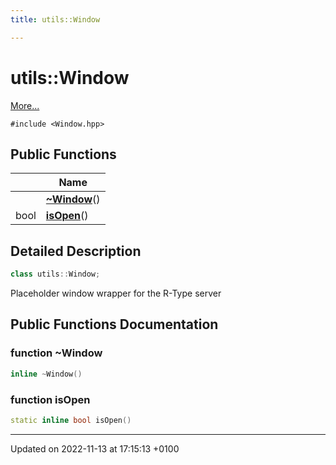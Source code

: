 ```yaml
---
title: utils::Window

---
```


# utils::Window



 [More...](#detailed-description)


`#include <Window.hpp>`

## Public Functions

|                | Name           |
| -------------- | -------------- |
| | **[~Window](Classes/classutils_1_1_window.md#function-~window)**() |
| bool | **[isOpen](Classes/classutils_1_1_window.md#function-isopen)**() |

## Detailed Description

```cpp
class utils::Window;
```


Placeholder window wrapper for the R-Type server 

## Public Functions Documentation

### function ~Window

```cpp
inline ~Window()
```


### function isOpen

```cpp
static inline bool isOpen()
```


-------------------------------

Updated on 2022-11-13 at 17:15:13 +0100
